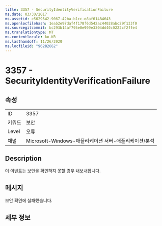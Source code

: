 ```yaml
---
title: 3357 - SecurityIdentityVerificationFailure
ms.date: 03/30/2017
ms.assetid: e5629542-9067-42ba-b1cc-e8af61484643
ms.openlocfilehash: 1eab2e97daf4f178f6d542ac44028abc29f133f0
ms.sourcegitcommit: bc293b14af795e0e999e3304dd40c0222cf2ffe4
ms.translationtype: MT
ms.contentlocale: ko-KR
ms.lasthandoff: 11/26/2020
ms.locfileid: "96282662"
---
```

# <a name="3357---securityidentityverificationfailure"></a>3357 - SecurityIdentityVerificationFailure

## <a name="properties"></a>속성  
  
|||  
|-|-|  
|ID|3357|  
|키워드|보안|  
|Level|오류|  
|채널|Microsoft-Windows-애플리케이션 서버-애플리케이션/분석|  
  
## <a name="description"></a>Description  

 이 이벤트는 보안을 확인하지 못할 경우 내보내집니다.  
  
## <a name="message"></a>메시지  

 보안 확인에 실패했습니다.  
  
## <a name="details"></a>세부 정보
